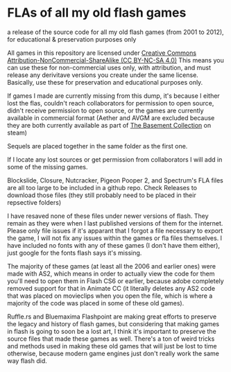 # FLAs of all my old flash games
a release of the source code for all my old flash games (from 2001 to 2012), for educational &amp; preservation purposes only

All games in this repository are licensed under [Creative Commons Attribution-NonCommercial-ShareAlike (CC BY-NC-SA 4.0)](https://creativecommons.org/licenses/by-nc-sa/4.0/)
This means you can use these for non-commercial uses only, with attribution, and must release any derivitave versions you create under the same license. Basically, use these for preservation and educational purposes only.

If games I made are currently missing from this dump, it's because I either lost the flas, couldn't reach collaborators for permission to open source, didn't receive permission to open source, or the games are currently available in commercial format (Aether and AVGM are excluded because they are both currently available as part of [The Basement Collection](https://store.steampowered.com/app/214790/The_Basement_Collection/) on steam)

Sequels are placed together in the same folder as the first one. 

If I locate any lost sources or get permission from collaborators I will add in some of the missing games.


Blockslide, Closure, Nutcracker, Pigeon Pooper 2, and Spectrum's FLA files are all too large to be included in a github repo. Check Releases to download those files (they still probably need to be placed in their repsective folders)

I have resaved none of these files under newer versions of flash. They remain as they were when I last published versions of them for the internet. Please only file issues if it's apparant that I forgot a file necessary to export the game, I will not fix any issues within the games or fla files themselves. I have included no fonts with any of these games (I don't have them either), just google for the fonts flash says it's missing. 

The majority of these games (at least all the 2006 and earlier ones) were made with AS2, which means in order to actually view the code for them you'll need to open them in Flash CS6 or earlier, because adobe completely removed support for that in Animate CC (it literally deletes any AS2 code that was placed on movieclips when you open the file, which is where a majority of the code was placed in some of these old games). 

Ruffle.rs and Bluemaxima Flashpoint are making great efforts to preserve the legacy and history of flash games, but considering that making games in flash is going to soon be a lost art, I think it's important to preserve the source files that made these games as well. There's a ton of weird tricks and methods used in making these old games that will just be lost to time otherwise, because modern game engines just don't really work the same way flash did. 
